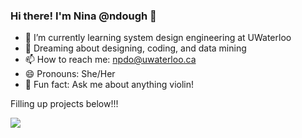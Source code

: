 ### Hi there! I'm Nina @ndough 👋

- 🔭 I’m currently learning system design engineering at UWaterloo
- 🌱 Dreaming about designing, coding, and data mining
- 📫 How to reach me: npdo@uwaterloo.ca
- 😄 Pronouns: She/Her
- 🎻 Fun fact: Ask me about anything violin!

Filling up projects below!!!

<img src="https://github-readme-stats.vercel.app/api/top-langs?username=ndough"/>
<!-- <picture>
<source 
  srcset="https://github-readme-stats.vercel.app/api?username=ndougha&show_icons=true&theme=dark"
  media="(prefers-color-scheme: dark)"
/>
<img src="https://github-readme-stats.vercel.app/api?username=ndough&show_icons=true" />
</picture> -->

<!--
**ndough/ndough** is a ✨ _special_ ✨ repository because its `README.md` (this file) appears on your GitHub profile.

-->
